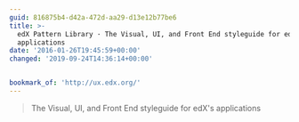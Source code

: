 ```yaml
---
guid: 816875b4-d42a-472d-aa29-d13e12b77be6
title: >-
  edX Pattern Library · The Visual, UI, and Front End styleguide for edX's
  applications
date: '2016-01-26T19:45:59+00:00'
changed: '2019-09-24T14:36:14+00:00'


bookmark_of: 'http://ux.edx.org/'
---
```



<blockquote>The Visual, UI, and Front End styleguide for edX's applications</blockquote>
